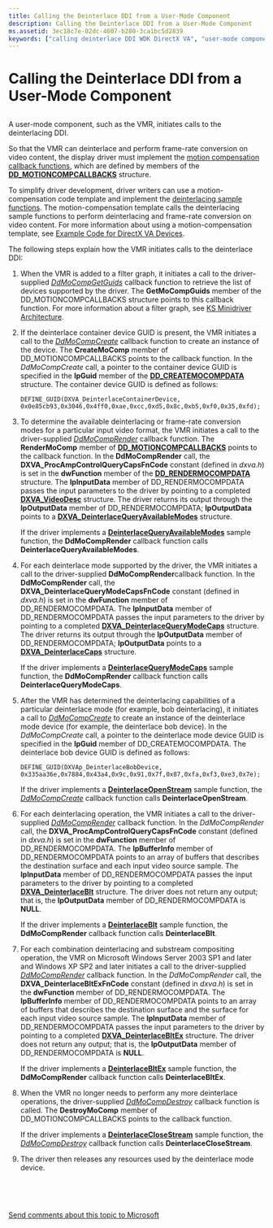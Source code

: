 ```yaml
---
title: Calling the Deinterlace DDI from a User-Mode Component
description: Calling the Deinterlace DDI from a User-Mode Component
ms.assetid: 3ec18c7e-02dc-4607-b280-3ca1bc5d2839
keywords: ["calling deinterlace DDI WDK DirectX VA", "user-mode component calls WDK DirectX VA"]
---
```


# Calling the Deinterlace DDI from a User-Mode Component


## <span id="ddk_calling_the_deinterlace_ddi_from_a_user_mode_component_gg"></span><span id="DDK_CALLING_THE_DEINTERLACE_DDI_FROM_A_USER_MODE_COMPONENT_GG"></span>


A user-mode component, such as the VMR, initiates calls to the deinterlacing DDI.

So that the VMR can deinterlace and perform frame-rate conversion on video content, the display driver must implement the [motion compensation callback functions](motion-compensation-callbacks.md), which are defined by members of the [**DD\_MOTIONCOMPCALLBACKS**](https://msdn.microsoft.com/library/windows/hardware/ff551660) structure.

To simplify driver development, driver writers can use a motion-compensation code template and implement the [deinterlacing sample functions](sample-functions-for-deinterlacing.md). The motion-compensation template calls the deinterlacing sample functions to perform deinterlacing and frame-rate conversion on video content. For more information about using a motion-compensation template, see [Example Code for DirectX VA Devices](example-code-for-directx-va-devices.md).

The following steps explain how the VMR initiates calls to the deinterlace DDI:

1.  When the VMR is added to a filter graph, it initiates a call to the driver-supplied [*DdMoCompGetGuids*](https://msdn.microsoft.com/library/windows/hardware/ff550236) callback function to retrieve the list of devices supported by the driver. The **GetMoCompGuids** member of the DD\_MOTIONCOMPCALLBACKS structure points to this callback function. For more information about a filter graph, see [KS Minidriver Architecture](https://msdn.microsoft.com/library/windows/hardware/ff567656).

2.  If the deinterlace container device GUID is present, the VMR initiates a call to the [*DdMoCompCreate*](https://msdn.microsoft.com/library/windows/hardware/ff549656) callback function to create an instance of the device. The **CreateMoComp** member of DD\_MOTIONCOMPCALLBACKS points to the callback function. In the *DdMoCompCreate* call, a pointer to the container device GUID is specified in the **lpGuid** member of the [**DD\_CREATEMOCOMPDATA**](https://msdn.microsoft.com/library/windows/hardware/ff550529) structure. The container device GUID is defined as follows:
    ```
    DEFINE_GUID(DXVA_DeinterlaceContainerDevice, 0x0e85cb93,0x3046,0x4ff0,0xae,0xcc,0xd5,0x8c,0xb5,0xf0,0x35,0xfd);
    ```

3.  To determine the available deinterlacing or frame-rate conversion modes for a particular input video format, the VMR initiates a call to the driver-supplied [*DdMoCompRender*](https://msdn.microsoft.com/library/windows/hardware/ff550248) callback function. The **RenderMoComp** member of [**DD\_MOTIONCOMPCALLBACKS**](https://msdn.microsoft.com/library/windows/hardware/ff551660) points to the callback function. In the **DdMoCompRender** call, the **DXVA\_ProcAmpControlQueryCapsFnCode** constant (defined in *dxva.h*) is set in the **dwFunction** member of the [**DD\_RENDERMOCOMPDATA**](https://msdn.microsoft.com/library/windows/hardware/ff551693) structure. The **lpInputData** member of DD\_RENDERMOCOMPDATA passes the input parameters to the driver by pointing to a completed [**DXVA\_VideoDesc**](https://msdn.microsoft.com/library/windows/hardware/ff564070) structure. The driver returns its output through the **lpOutputData** member of DD\_RENDERMOCOMPDATA; **lpOutputData** points to a [**DXVA\_DeinterlaceQueryAvailableModes**](https://msdn.microsoft.com/library/windows/hardware/ff563951) structure.

    If the driver implements a [**DeinterlaceQueryAvailableModes**](https://msdn.microsoft.com/library/windows/hardware/ff563943) sample function, the **DdMoCompRender** callback function calls **DeinterlaceQueryAvailableModes**.

4.  For each deinterlace mode supported by the driver, the VMR initiates a call to the driver-supplied **DdMoCompRender**callback function. In the **DdMoCompRender** call, the **DXVA\_DeinterlaceQueryModeCapsFnCode** constant (defined in *dxva.h*) is set in the **dwFunction** member of DD\_RENDERMOCOMPDATA. The **lpInputData** member of DD\_RENDERMOCOMPDATA passes the input parameters to the driver by pointing to a completed [**DXVA\_DeinterlaceQueryModeCaps**](https://msdn.microsoft.com/library/windows/hardware/ff563956) structure. The driver returns its output through the **lpOutputData** member of DD\_RENDERMOCOMPDATA; **lpOutputData** points to a [**DXVA\_DeinterlaceCaps**](https://msdn.microsoft.com/library/windows/hardware/ff563939) structure.

    If the driver implements a [**DeinterlaceQueryModeCaps**](https://msdn.microsoft.com/library/windows/hardware/ff563946) sample function, the **DdMoCompRender** callback function calls **DeinterlaceQueryModeCaps**.

5.  After the VMR has determined the deinterlacing capabilities of a particular deinterlace mode (for example, bob deinterlacing), it initiates a call to [*DdMoCompCreate*](https://msdn.microsoft.com/library/windows/hardware/ff549656) to create an instance of the deinterlace mode device (for example, the deinterlace bob device). In the *DdMoCompCreate* call, a pointer to the deinterlace mode device GUID is specified in the **lpGuid** member of DD\_CREATEMOCOMPDATA. The deinterlace bob device GUID is defined as follows:

    ```
    DEFINE_GUID(DXVAp_DeinterlaceBobDevice, 0x335aa36e,0x7884,0x43a4,0x9c,0x91,0x7f,0x87,0xfa,0xf3,0xe3,0x7e);
    ```

    If the driver implements a [**DeinterlaceOpenStream**](https://msdn.microsoft.com/library/windows/hardware/ff563935) sample function, the [*DdMoCompCreate*](https://msdn.microsoft.com/library/windows/hardware/ff549656) callback function calls **DeinterlaceOpenStream**.

6.  For each deinterlacing operation, the VMR initiates a call to the driver-supplied [*DdMoCompRender*](https://msdn.microsoft.com/library/windows/hardware/ff550248) callback function. In the *DdMoCompRender* call, the **DXVA\_ProcAmpControlQueryCapsFnCode** constant (defined in *dxva.h*) is set in the **dwFunction** member of DD\_RENDERMOCOMPDATA. The **lpBufferInfo** member of DD\_RENDERMOCOMPDATA points to an array of buffers that describes the destination surface and each input video source sample. The **lpInputData** member of DD\_RENDERMOCOMPDATA passes the input parameters to the driver by pointing to a completed [**DXVA\_DeinterlaceBlt**](https://msdn.microsoft.com/library/windows/hardware/ff563912) structure. The driver does not return any output; that is, the **lpOutputData** member of DD\_RENDERMOCOMPDATA is **NULL**.

    If the driver implements a [**DeinterlaceBlt**](https://msdn.microsoft.com/library/windows/hardware/ff563924) sample function, the **DdMoCompRender** callback function calls **DeinterlaceBlt**.

7.  For each combination deinterlacing and substream compositing operation, the VMR on Microsoft Windows Server 2003 SP1 and later and Windows XP SP2 and later initiates a call to the driver-supplied [*DdMoCompRender*](https://msdn.microsoft.com/library/windows/hardware/ff550248) callback function. In the *DdMoCompRender* call, the **DXVA\_DeinterlaceBltExFnCode** constant (defined in *dxva.h*) is set in the **dwFunction** member of DD\_RENDERMOCOMPDATA. The **lpBufferInfo** member of DD\_RENDERMOCOMPDATA points to an array of buffers that describes the destination surface and the surface for each input video source sample. The **lpInputData** member of DD\_RENDERMOCOMPDATA passes the input parameters to the driver by pointing to a completed [**DXVA\_DeinterlaceBltEx**](https://msdn.microsoft.com/library/windows/hardware/ff563915) structure. The driver does not return any output; that is, the **lpOutputData** member of DD\_RENDERMOCOMPDATA is **NULL**.

    If the driver implements a [**DeinterlaceBltEx**](https://msdn.microsoft.com/library/windows/hardware/ff563927) sample function, the **DdMoCompRender** callback function calls **DeinterlaceBltEx**.

8.  When the VMR no longer needs to perform any more deinterlace operations, the driver-supplied [*DdMoCompDestroy*](https://msdn.microsoft.com/library/windows/hardware/ff549664) callback function is called. The **DestroyMoComp** member of DD\_MOTIONCOMPCALLBACKS points to the callback function.

    If the driver implements a [**DeinterlaceCloseStream**](https://msdn.microsoft.com/library/windows/hardware/ff563931) sample function, the [*DdMoCompDestroy*](https://msdn.microsoft.com/library/windows/hardware/ff549664) callback function calls **DeinterlaceCloseStream**.

9.  The driver then releases any resources used by the deinterlace mode device.

 

 

[Send comments about this topic to Microsoft](mailto:wsddocfb@microsoft.com?subject=Documentation%20feedback%20[display\display]:%20Calling%20the%20Deinterlace%20DDI%20from%20a%20User-Mode%20Component%20%20RELEASE:%20%282/10/2017%29&body=%0A%0APRIVACY%20STATEMENT%0A%0AWe%20use%20your%20feedback%20to%20improve%20the%20documentation.%20We%20don't%20use%20your%20email%20address%20for%20any%20other%20purpose,%20and%20we'll%20remove%20your%20email%20address%20from%20our%20system%20after%20the%20issue%20that%20you're%20reporting%20is%20fixed.%20While%20we're%20working%20to%20fix%20this%20issue,%20we%20might%20send%20you%20an%20email%20message%20to%20ask%20for%20more%20info.%20Later,%20we%20might%20also%20send%20you%20an%20email%20message%20to%20let%20you%20know%20that%20we've%20addressed%20your%20feedback.%0A%0AFor%20more%20info%20about%20Microsoft's%20privacy%20policy,%20see%20http://privacy.microsoft.com/default.aspx. "Send comments about this topic to Microsoft")




